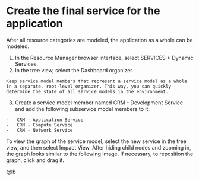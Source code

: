 # Create the final service for the application

After all resource categories are modeled, the application as a whole
can be modeled.

1.   In the Resource Manager browser interface, select SERVICES &gt;
    Dynamic Services.
2.   In the tree view, select the Dashboard organizer.

    Keep service model members that represent a service model as a whole
    in a separate, root-level organizer. This way, you can quickly
    determine the state of all service models in the environment.

3.   Create a service model member named CRM - Development Service and
    add the following subservice model members to it.

    -   CRM - Application Service
    -   CRM - Compute Service
    -   CRM - Network Service

To view the graph of the service model, select the new service in the tree
view, and then select Impact View. After hiding child nodes and zooming in,
the graph looks similar to the following image. If necessary, to reposition
the graph, click and drag it.

  @lb[](img/application-service-crm-svc-all.png)
